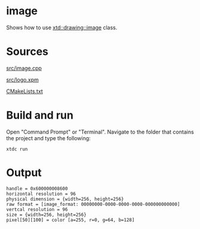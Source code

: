 # image

Shows how to use [xtd::drawing::image](https://gammasoft71.github.io/xtd/reference_guides/latest/classxtd_1_1drawing_1_1image.html) class.

# Sources

[src/image.cpp](src/image.cpp)

[src/logo.xpm](src/logo.xpm)

[CMakeLists.txt](CMakeLists.txt)

# Build and run

Open "Command Prompt" or "Terminal". Navigate to the folder that contains the project and type the following:

```shell
xtdc run
```

# Output

```
handle = 0x600000008600
horizontal resolution = 96
physical dimension = {width=256, height=256}
raw format = [image_format: 00000000-0000-0000-0000-000000000000]
vertcal resolution = 96
size = {width=256, height=256}
pixel[50][100] = color [a=255, r=0, g=64, b=128]
```
